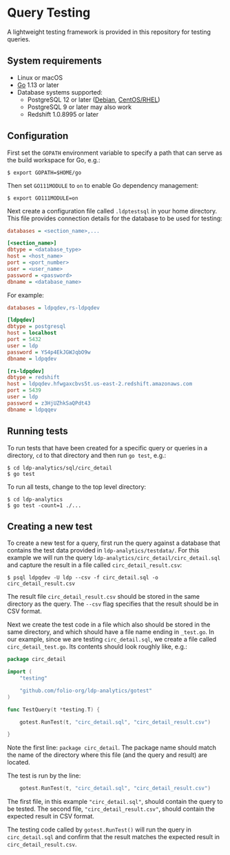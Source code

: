 Query Testing
=============


A lightweight testing framework is provided in this repository for testing
queries.


System requirements
-------------------

* Linux or macOS
* [Go](https://golang.org) 1.13 or later
* Database systems supported:
  * PostgreSQL 12 or later
    ([Debian](https://wiki.postgresql.org/wiki/Apt),
    [CentOS/RHEL](https://yum.postgresql.org/))
  * PostgreSQL 9 or later may also work
  * Redshift 1.0.8995 or later


Configuration
-------------

First set the `GOPATH` environment variable to specify a path that can serve
as the build workspace for Go, e.g.:

```shell
$ export GOPATH=$HOME/go
```

Then set `GO111MODULE` to `on` to enable Go dependency management:

```shell
$ export GO111MODULE=on
```

Next create a configuration file called `.ldptestsql` in your home directory.
This file provides connection details for the database to be used for testing:

```ini
databases = <section_name>,...

[<section_name>]
dbtype = <database_type>
host = <host_name>
port = <port_number>
user = <user_name>
password = <password>
dbname = <database_name>
```

For example:

```ini
databases = ldpqdev,rs-ldpqdev

[ldpqdev]
dbtype = postgresql
host = localhost
port = 5432
user = ldp
password = YS4p4EkJGWJqbO9w
dbname = ldpqdev

[rs-ldpqdev]
dbtype = redshift
host = ldpqdev.hfwgaxcbvs5t.us-east-2.redshift.amazonaws.com
port = 5439
user = ldp
password = z3HjUZhkSaQPdt43
dbname = ldpqqev
```


Running tests
-------------

To run tests that have been created for a specific query or queries in a
directory, `cd` to that directory and then run `go test`, e.g.:

```shell
$ cd ldp-analytics/sql/circ_detail
$ go test
```

To run all tests, change to the top level directory:

```shell
$ cd ldp-analytics
$ go test -count=1 ./...
```


Creating a new test
-------------------

To create a new test for a query, first run the query against a database that
contains the test data provided in `ldp-analytics/testdata/`.  For this
example we will run the query `ldp-analytics/circ_detail/circ_detail.sql` and
capture the result in a file called `circ_detail_result.csv`:

```shell
$ psql ldpqdev -U ldp --csv -f circ_detail.sql -o circ_detail_result.csv
```

The result file `circ_detail_result.csv` should be stored in the same
directory as the query.  The `--csv` flag specifies that the result should be
in CSV format.

Next we create the test code in a file which also should be stored in the same
directory, and which should have a file name ending in `_test.go`.  In our
example, since we are testing `circ_detail.sql`, we create a file called
`circ_detail_test.go`.  Its contents should look roughly like, e.g.:

```go
package circ_detail

import (
	"testing"

	"github.com/folio-org/ldp-analytics/gotest"
)

func TestQuery(t *testing.T) {

	gotest.RunTest(t, "circ_detail.sql", "circ_detail_result.csv")

}
```

Note the first line: `package circ_detail`.  The package name should match the
name of the directory where this file (and the query and result) are located.

The test is run by the line:

```go
	gotest.RunTest(t, "circ_detail.sql", "circ_detail_result.csv")
```

The first file, in this example `"circ_detail.sql"`, should contain the query
to be tested.  The second file, `"circ_detail_result.csv"`, should contain the
expected result in CSV format.

The testing code called by `gotest.RunTest()` will run the query in
`circ_detail.sql` and confirm that the result matches the expected result in
`circ_detail_result.csv`.


